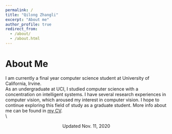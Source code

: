 ```yaml
---
permalink: /
title: "Qilong Zhangli"
excerpt: "About me"
author_profile: true
redirect_from: 
  - /about/
  - /about.html
---
```


About Me
===
I am currently a final year computer science student at University of California, Irvine.\
As an undergraduate at UCI, I studied computer science with a concentration on intelligent systems. I have several research experiences in computer vision, which aroused my interest in computer vision. I hope to continue exploring this field of study as a graduate student.
More info about me can be found in [my CV](https://qzhangli.github.io/cv/).\
\

<center>Updated Nov. 11, 2020</center>

